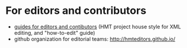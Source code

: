 # For editors and contributors #


- [guides for editors and contibutors](http://www.homermultitext.org/hmt-docs/guides/) (HMT project house style for XML editing, and "how-to-edit" guide)
- github organization for editorial teams: <http://hmteditors.github.io/>